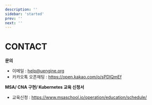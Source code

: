 ```yaml
---
description: ''
sidebar: 'started'
prev: ''
next: ''
---
```


# CONTACT

**문의**
- 이메일 : help@uengine.org
- 카카오톡 오픈채팅 : https://open.kakao.com/o/sPDIQmEf

**MSA/ CNA 구현/ Kubernetes 교육 신청서**
- 교육신청 : https://www.msaschool.io/operation/education/schedule/


